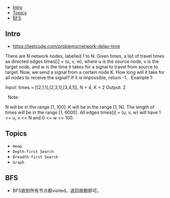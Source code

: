 - [Intro](#intro)
- [Topics](#topics)
- [BFS](#bfs)

## Intro

- https://leetcode.com/problems/network-delay-time

There are N network nodes, labelled 1 to N.
Given times, a list of travel times as directed edges times[i] = (u, v, w), where u is the source node, v is the target node, and w is the time it takes for a signal to travel from source to target.
Now, we send a signal from a certain node K. How long will it take for all nodes to receive the signal? If it is impossible, return -1.
 
Example 1:


Input: times = [[2,1,1],[2,3,1],[3,4,1]], N = 4, K = 2
Output: 2

 
Note:

N will be in the range [1, 100].
K will be in the range [1, N].
The length of times will be in the range [1, 6000].
All edges times[i] = (u, v, w) will have 1 <= u, v <= N and 0 <= w <= 100.




## Topics

- `Heap`
- `Depth-first Search`
- `Breadth-first Search`
- `Graph`


## BFS


- BFS直到所有节点都visited，返回层数即可。



